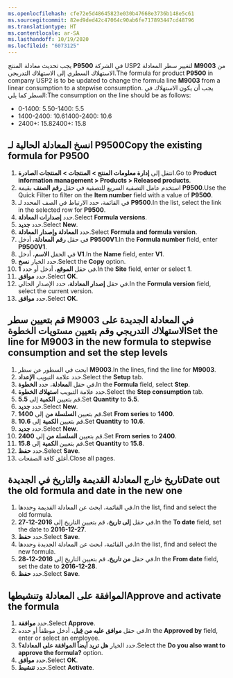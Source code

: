 ```yaml
---
ms.openlocfilehash: cfe72e5d48645823e030b47668e3736b148e5c61
ms.sourcegitcommit: 82ed9ded42c47064c90ab6fe717893447cd48796
ms.translationtype: HT
ms.contentlocale: ar-SA
ms.lasthandoff: 10/19/2020
ms.locfileid: "6073125"
---
```

<span data-ttu-id="e5067-101">يجب تحديث معادلة المنتج **P9500** في الشركة USP2 لتغيير سطر المعادلة **M9003** من الاستهلاك السطري إلى الاستهلاك التدريجي.</span><span class="sxs-lookup"><span data-stu-id="e5067-101">The formula for product **P9500** in company USP2 is to be updated to change the formula line **M9003** from a linear consumption to a stepwise consumption.</span></span> <span data-ttu-id="e5067-102">يجب أن يكون الاستهلاك في السطر كما يلي:</span><span class="sxs-lookup"><span data-stu-id="e5067-102">The consumption on the line should be as follows:</span></span>

-   <span data-ttu-id="e5067-103">0-1400: 5.5</span><span class="sxs-lookup"><span data-stu-id="e5067-103">0-1400: 5.5</span></span>
-   <span data-ttu-id="e5067-104">1400-2400: 10.6</span><span class="sxs-lookup"><span data-stu-id="e5067-104">1400-2400: 10.6</span></span>
-   <span data-ttu-id="e5067-105">2400+: 15.8</span><span class="sxs-lookup"><span data-stu-id="e5067-105">2400+: 15.8</span></span>

## <a name="copy-the-existing-formula-for-p9500"></a><span data-ttu-id="e5067-106">انسخ المعادلة الحالية لـ P9500</span><span class="sxs-lookup"><span data-stu-id="e5067-106">Copy the existing formula for P9500</span></span>

1.  <span data-ttu-id="e5067-107">انتقل إلى **إدارة معلومات المنتج > المنتجات > المنتجات الصادرة**.</span><span class="sxs-lookup"><span data-stu-id="e5067-107">Go to **Product information management > Products > Released products**.</span></span>
2.  <span data-ttu-id="e5067-108">استخدم عامل التصفية السريع للتصفية في حقل **رقم الصنف** بقيمة **P9500**.</span><span class="sxs-lookup"><span data-stu-id="e5067-108">Use the Quick Filter to filter on the **Item number** field with a value of **P9500**.</span></span>
3.  <span data-ttu-id="e5067-109">في القائمة، حدد الارتباط في الصف المحدد لـ **P9500**.</span><span class="sxs-lookup"><span data-stu-id="e5067-109">In the list, select the link in the selected row for **P9500**.</span></span>
4.  <span data-ttu-id="e5067-110">حدد **إصدارات المعادلة**.</span><span class="sxs-lookup"><span data-stu-id="e5067-110">Select **Formula versions**.</span></span>
5.  <span data-ttu-id="e5067-111">حدد **جديد**.</span><span class="sxs-lookup"><span data-stu-id="e5067-111">Select **New**.</span></span>
6.  <span data-ttu-id="e5067-112">حدد **المعادلة وإصدار المعادلة**.</span><span class="sxs-lookup"><span data-stu-id="e5067-112">Select **Formula and formula version**.</span></span>
7.  <span data-ttu-id="e5067-113">في حقل **رقم المعادلة**، أدخل **P9500V1**.</span><span class="sxs-lookup"><span data-stu-id="e5067-113">In the **Formula number** field, enter **P9500V1**.</span></span>
8.  <span data-ttu-id="e5067-114">في الحقل **الاسم**، أدخل **V1**.</span><span class="sxs-lookup"><span data-stu-id="e5067-114">In the **Name** field, enter **V1**.</span></span>
9.  <span data-ttu-id="e5067-115">حدد الخيار **نسخ**.</span><span class="sxs-lookup"><span data-stu-id="e5067-115">Select the **Copy** option.</span></span>
10. <span data-ttu-id="e5067-116">في حقل **الموقع**، أدخل أو حدد **1**.</span><span class="sxs-lookup"><span data-stu-id="e5067-116">In the **Site** field, enter or select **1**.</span></span>
11. <span data-ttu-id="e5067-117">حدد **موافق**.</span><span class="sxs-lookup"><span data-stu-id="e5067-117">Select **OK**.</span></span>
12. <span data-ttu-id="e5067-118">في حقل **إصدار المعادلة**، حدد الإصدار الحالي.</span><span class="sxs-lookup"><span data-stu-id="e5067-118">In the **Formula version** field, select the current version.</span></span>
13. <span data-ttu-id="e5067-119">حدد **موافق**.</span><span class="sxs-lookup"><span data-stu-id="e5067-119">Select **OK**.</span></span>


## <a name="set-the-line-for-m9003-in-the-new-formula-to-stepwise-consumption-and-set-the-step-levels"></a><span data-ttu-id="e5067-120">قم بتعيين سطر M9003 في المعادلة الجديدة على الاستهلاك التدريجي وقم بتعيين مستويات الخطوة</span><span class="sxs-lookup"><span data-stu-id="e5067-120">Set the line for M9003 in the new formula to stepwise consumption and set the step levels</span></span>

1. <span data-ttu-id="e5067-121">ابحث في السطور عن سطر **M9003**.</span><span class="sxs-lookup"><span data-stu-id="e5067-121">In the lines, find the line for **M9003**.</span></span>
15. <span data-ttu-id="e5067-122">حدد علامة التبويب **الإعداد**.</span><span class="sxs-lookup"><span data-stu-id="e5067-122">Select the **Setup** tab.</span></span>
16. <span data-ttu-id="e5067-123">في حقل **المعادلة**، حدد **الخطوة**.</span><span class="sxs-lookup"><span data-stu-id="e5067-123">In the **Formula** field, select **Step**.</span></span>
17. <span data-ttu-id="e5067-124">حدد علامة التبويب **استهلاك الخطوة**.</span><span class="sxs-lookup"><span data-stu-id="e5067-124">Select the **Step consumption** tab.</span></span>
18. <span data-ttu-id="e5067-125">قم بتعيين **الكمية** إلى **5.5**.</span><span class="sxs-lookup"><span data-stu-id="e5067-125">Set **Quantity** to **5.5**.</span></span>
19. <span data-ttu-id="e5067-126">حدد **جديد**.</span><span class="sxs-lookup"><span data-stu-id="e5067-126">Select **New**.</span></span>
20. <span data-ttu-id="e5067-127">قم بتعيين **السلسلة من** إلى **1400**.</span><span class="sxs-lookup"><span data-stu-id="e5067-127">Set **From series** to **1400**.</span></span>
21. <span data-ttu-id="e5067-128">قم بتعيين **الكمية** إلى **10.6**.</span><span class="sxs-lookup"><span data-stu-id="e5067-128">Set **Quantity** to **10.6**.</span></span>
22. <span data-ttu-id="e5067-129">حدد **جديد**.</span><span class="sxs-lookup"><span data-stu-id="e5067-129">Select **New**.</span></span>
23. <span data-ttu-id="e5067-130">قم بتعيين **السلسلة من** إلى **2400**.</span><span class="sxs-lookup"><span data-stu-id="e5067-130">Set **From series** to **2400**.</span></span>
24. <span data-ttu-id="e5067-131">قم بتعيين **الكمية** إلى **15.8**.</span><span class="sxs-lookup"><span data-stu-id="e5067-131">Set **Quantity** to **15.8**.</span></span>
25. <span data-ttu-id="e5067-132">حدد **حفظ**.</span><span class="sxs-lookup"><span data-stu-id="e5067-132">Select **Save**.</span></span>
26. <span data-ttu-id="e5067-133">أغلق كافة الصفحات.</span><span class="sxs-lookup"><span data-stu-id="e5067-133">Close all pages.</span></span>


## <a name="date-out-the-old-formula-and-date-in-the-new-one"></a><span data-ttu-id="e5067-134">تاريخ خارج المعادلة القديمة والتاريخ في الجديدة</span><span class="sxs-lookup"><span data-stu-id="e5067-134">Date out the old formula and date in the new one</span></span>

1. <span data-ttu-id="e5067-135">في القائمة، ابحث عن المعادلة القديمة وحددها.</span><span class="sxs-lookup"><span data-stu-id="e5067-135">In the list, find and select the old formula.</span></span>
28. <span data-ttu-id="e5067-136">في حقل **إلى ‏‏تاريخ**، قم بتعيين التاريخ إلى **2016-12-27**.</span><span class="sxs-lookup"><span data-stu-id="e5067-136">In the **To date** field, set the date to **2016-12-27**.</span></span>
29. <span data-ttu-id="e5067-137">حدد **حفظ**.</span><span class="sxs-lookup"><span data-stu-id="e5067-137">Select **Save**.</span></span>
30. <span data-ttu-id="e5067-138">في القائمة، ابحث عن المعادلة الجديدة وحددها.</span><span class="sxs-lookup"><span data-stu-id="e5067-138">In the list, find and select the new formula.</span></span>
31. <span data-ttu-id="e5067-139">في حقل **من ‏‏تاريخ**، قم بتعيين التاريخ إلى **2016-12-28**.</span><span class="sxs-lookup"><span data-stu-id="e5067-139">In the **From date** field, set the date to **2016-12-28**.</span></span>
32. <span data-ttu-id="e5067-140">حدد **حفظ**.</span><span class="sxs-lookup"><span data-stu-id="e5067-140">Select **Save**.</span></span>


## <a name="approve-and-activate-the-formula"></a><span data-ttu-id="e5067-141">الموافقة على المعادلة وتنشيطها</span><span class="sxs-lookup"><span data-stu-id="e5067-141">Approve and activate the formula</span></span>

1. <span data-ttu-id="e5067-142">حدد **موافقة**.</span><span class="sxs-lookup"><span data-stu-id="e5067-142">Select **Approve**.</span></span>
34. <span data-ttu-id="e5067-143">في حقل **موافق عليه من قِبل**، أدخل موظفاً أو حدده.</span><span class="sxs-lookup"><span data-stu-id="e5067-143">In the **Approved by** field, enter or select an employee.</span></span>
35. <span data-ttu-id="e5067-144">حدد الخيار **هل تريد أيضاً الموافقة على المعادلة؟**.</span><span class="sxs-lookup"><span data-stu-id="e5067-144">Select the **Do you also want to approve the formula?** option.</span></span>
36. <span data-ttu-id="e5067-145">حدد **موافق**.</span><span class="sxs-lookup"><span data-stu-id="e5067-145">Select **OK**.</span></span>
37. <span data-ttu-id="e5067-146">حدد **تنشيط**.</span><span class="sxs-lookup"><span data-stu-id="e5067-146">Select **Activate**.</span></span>
